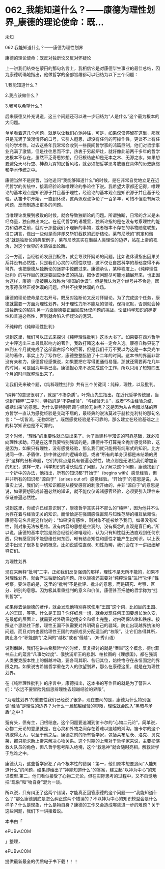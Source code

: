 # 062_我能知道什么？——康德为理性划界_康德的理论使命：既...

未知

062 我能知道什么？——康德为理性划界

康德的理论使命：既反对独断论又反对怀疑论

上一讲我们结束在蒙田的那句名言上，我相信它是对康德毕生事业的最佳总结，因为康德明确地指出，他做哲学的全部旨趣都可以归结为以下三个问题：

1.我能知道什么？

2.我应该做什么？

3.我可以希望什么？

后来康德又补充说道，这三个问题还可以进一步归结为“人是什么”这个最为根本的大问题。

单单看着这几个问题，就足以让我们心驰神往，可是，如果仅仅停留在这里，那就只是充满了浪漫情怀的口号，它引人遐思，却没有任何的可操作性，更谈不上有任何的学术性。过去这些年我常常会收到一些民间哲学家的鸿篇巨制，他们对哲学事业充满了激情，但是往往思而不学，热衷于另起炉灶，就好像此前两千多年的哲学史根本不存在，虽然不乏奇思妙想，但归根结底却是无本之木、无源之水。如果想要避免天马行空、神游九霄的民哲风格，就必须把哲学思考放置在具体的历史脉络和学术传统之中。

康德当然不是民哲，当他追问“我能够知道什么”的时候，是在非常自觉地立足在近代哲学的传统中，接着经验论和唯理论的争论往下说。我希望大家都还记得，唯理论的基本观点是知识源于并且基于理性，经验论的基本观点是知识源于并且基于经验。从笛卡尔开始，一直到休谟，这两派观点争论了一百多年，可惜不但没有解决问题，反而制造出更多的问题。

当唯理论发展到极致的时候，就会导致独断论的问题。所谓独断，日常的含义是未经商量，独自做出决定。在近代哲学的语境里，独断论指的是在没有考察理性的能力和边界之前，就对于那些我们不理解的事物，或者根本不存在的事物随意联想，信口胡言，做出一些似是而非却又斩钉截铁的武断结论。莱布尼茨的“前定和谐说”就是独断论的典型例子，莱布尼茨其实在僭越人类理性的边界，站在上帝的视角，对这个世界的本质做出论断。

另一方面，当经验论发展到极致，就会导致怀疑论的问题。比如说休谟指出因果关系并没有必然性，只是我们心灵的习惯性联想，这不仅让自然科学的基础变得不再可靠，也把康德从独断论的迷梦中惊醒过来。康德承认，某种程度上，《纯粹理性批判》的写作目的就是要回应休谟的挑战，把休谟问题尽可能地铺展开来，也正因为这样，康德一度被朋友戏称为“德国的休谟”。但是我认为这个绰号并不合适，因为康德虽然正视休谟的问题，但并不接受休谟的立场。

康德的理论使命是左右开弓，既反对独断论又反对怀疑论。为了完成这个任务，康德就需要一方面为理性划界，对于理性力所不能及的领域，保持沉默，否则就会掉进独断论的陷阱.另一方面康德要正面回应休谟问题的挑战，论证科学知识的确定性和普遍必然性，否则就会陷入怀疑论的泥沼。

不纯粹的《纯粹理性批判》

说到这里，我们可以正式来探讨《纯粹理性批判》这本大书了。如果要在西方哲学史中评选出三本最具影响力的著作，我敢打赌这本书一定会入选。康德自称只花了四到五个月就完成了这部震古烁今的巨著，但是我们千万不要以为这是一本灵光乍现的著作，事实上为了写作它，康德整整酝酿了十二年的时间。这本书的界面非常没有亲和力，康德曾经感慨说，如果要把它写得更通俗易懂，那就还需要再花几年的时间，可是因为年事已高，康德担心来不及完成这个工作，所以只用了短短四五个月的时间就整理出来了。

让我们先来破个题，《纯粹理性批判》共有三个关键词：纯粹，理性，以及批判。

“纯粹”的意思很明了，就是“不掺杂质”。叶秀山先生指出，在近代哲学传统里，当说到“纯粹”二字时，特指的是“不杂经验”，“与经验无关”，或者“不由经验总结、概括出来”的意思。为什么要特别强调与经验无关呢？这是因为从古希腊以降的西方哲学一直认为感觉经验是变动不居的，最经典的说法莫过于赫拉克利特的那句名言：“一切皆流，无物常驻”。既然感觉经验是不可靠的，那么建立在经验基础之上的科学知识也是不可靠的。

这个时候，“理性”的重要性就凸显出来了。为了重建科学知识的可靠基础，就必须向理性求助。可是在这里我要特别强调的是，康德并不打算完全抛弃感觉经验，这是因为，如果只有理性，没有感觉经验，那么我们就只能拥有纯形式的知识。比方说同一律、矛盾律、排中律这样的逻辑命题，或者“所有的单身汉都是未结婚的男子”这样的分析命题，它们的优点是具有普遍必然性，缺点则是无法给我们增加新的知识，这样一来，科学知识的增长就成了问题。为了解决这个问题，康德找到了一个折中的办法，他指出，所有的知识都“开始于”（begins with）感觉经验，但并非所有的知识都“源自于”（arises out of）感觉经验。“开始于”的意思是说，从事实上说，我们的一切知识都是从接受感官的刺激开始的，并非“源自于”的意思是说，如果要想形成普遍必然的知识，就不能仅仅诉诸感官经验，必须要引入理性来保证普遍必然性。

说到这里，你或许已经意识到了，康德哲学其实并不那么的“纯粹”，因为他并不认为存在着与经验无关的知识，而恰恰是在强调感性直观与知性范畴的相互依赖性。康德有句名言是这样说的：“如果没有感性，则对象不能被给予我们，如果没有知性，则对象无法被思维。没有内容的思想是空洞的，没有概念的直观是盲目的。”所以说，康德的基本宗旨是综合经验论和唯理论，认为只有知性就无法直观到任何东西，只有感官则不能思维任何东西，唯有结合知性和感性才能产生出知识。以上表述中出现了很多复杂的概念，比如说感性直观、知性范畴，我们会在下一讲细细解释它们。

为理性划界

现在来解释“批判”二字。正如我们反复强调的那样，理性不是无所不能的，如果不对理性划界，就会产生独断论的问题。所以康德还需要对“纯粹理性”进行“批判”性考察。要注意的是，这里的“批判”不是批评、批斗的意思，而是研究、考察、区分、辨别的意思。因为极其看重批判的意义和价值，康德甚至把他的哲学称为“批判哲学”。

如果你去读康德的著作，就会发现他特别喜欢使用“王国”这个词，比如目的王国、人的王国，等等。什么是王国？你仔细想一想，就会发现任何王国要想长治久安，在最低的层面上，就需要对外确保边境安全和领土完整，对内确保法律和秩序。按照这个思路往下想，理性王国不仅需要对外明确自己的疆域，防止出现越界执法的问题，而且对内也要给理性王国的内部成员分配适当的“权限”，让它们各得其所，防止各个“职能部门”之间的“越权”或者“僭越”。（叶秀山语）

说到僭越，我们在讲古希腊哲学的时候，反复探讨的就是“僭越”这个概念，德尔菲神庙上的箴言“凡事勿过度”、俄狄浦斯王的悲剧、柏拉图的《理想国》，都在强调人类要克服本性上的僭越冲动，要各司其职、各归其位，始终恪守在永恒固定的界限之内。如果说古希腊哲学重在为人的欲望划界，那么在康德这里，就是在为理性划界。

在《纯粹理性批判》的序言中，康德指出，这本书的写作目的就是为了警告人们：“永远不要冒险凭借思辨理性去超越经验的界限”。

“为理性划界”的重要性我们已经说了很多，现在要问的是，康德为什么特别强调“经验”是理性的边界？为什么一旦超越经验的界限，理性就会跌入“黑暗与矛盾”之中？

冤有头，债有主，归根结底，这个问题要追溯到笛卡尔的“心物二元论”。简单说，心物二元论的意思就是，在心灵和外物之间存在着难以逾越的鸿沟。笛卡尔的这个坑挖得太大，以至于他之后、康德之前的所有哲学家，包括莱布尼茨、洛克、贝克莱，都只能求助上帝来解决心物关系。这个时期的上帝对于哲学家来说，主要扮演救火队员的角色，但凡哲学思考陷入绝境，这个“救急神”就会随时亮相，解救哲学于危难之中。

康德认为，这些哲学家犯了两个根本性的错误：第一，他们原本想要追问“人能知道什么”的问题，结果却给出了“神能知道什么”的答案，建立起“以神为中心”的知识模型.第二，他们看似接受了心物二元论，但在实际思考的过程中，又不自觉地把“现象”和“物自身”混为一谈。

所以说，只有纠正了这两个错误，才能真正回答康德的这个问题——“我能知道什么？”那么康德到底是怎么纠正这两个错误的？不以神为中心的知识模型会是什么样子？什么是现象，什么是物自身？康德的工作又会造成哪些进一步的难题？关于这些问题，我们下一讲接着说。

本书由「

ePUBw.COM

」整理，

ePUBw.COM

提供最新最全的优质电子书下载！！！